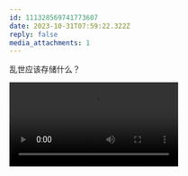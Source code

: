 ```yaml
---
id: 111328569741773607
date: 2023-10-31T07:59:22.322Z
reply: false
media_attachments: 1
---
```


乱世应该存储什么？

![None](https://files.e5n.cc/media_attachments/files/111/328/568/432/422/009/original/234b2b5063f5a17b.mp4)
